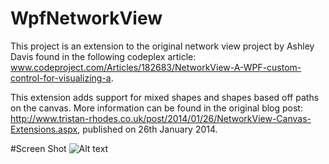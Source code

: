 # WpfNetworkView
This project is an extension to the original network view project by Ashley Davis found in the following codeplex article: www.codeproject.com/Articles/182683/NetworkView-A-WPF-custom-control-for-visualizing-a.

This extension adds support for mixed shapes and shapes based off paths on the canvas. More information can be found in the original blog post: http://www.tristan-rhodes.co.uk/post/2014/01/26/NetworkView-Canvas-Extensions.aspx, published on 26th January 2014.

#Screen Shot
![Alt text](http://tristan-rhodes.co.uk/image.axd?picture=2014%2f1%2fShapes+Canvas+2.jpg)
